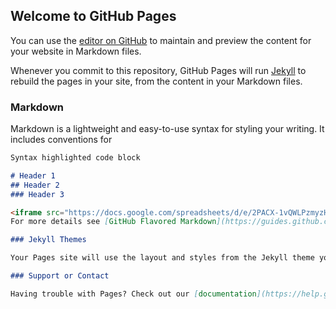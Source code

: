## Welcome to GitHub Pages

You can use the [editor on GitHub](https://github.com/ANGELDANIELSEGOVIA/VerDatos/edit/master/index.md) to maintain and preview the content for your website in Markdown files.

Whenever you commit to this repository, GitHub Pages will run [Jekyll](https://jekyllrb.com/) to rebuild the pages in your site, from the content in your Markdown files.

### Markdown

Markdown is a lightweight and easy-to-use syntax for styling your writing. It includes conventions for

```markdown
Syntax highlighted code block

# Header 1
## Header 2
### Header 3

<iframe src="https://docs.google.com/spreadsheets/d/e/2PACX-1vQWLPzmyzHHL604fOl2rwAZoqjZDUV7g7D9rivNCgaqiCEqqoNqMi81M6fnOXMXNe1pS3SpV2fwomBF/pub?output=csv" style="width:600px; height:450px;" frameborder="0"></iframe>
For more details see [GitHub Flavored Markdown](https://guides.github.com/features/mastering-markdown/).

### Jekyll Themes

Your Pages site will use the layout and styles from the Jekyll theme you have selected in your [repository settings](https://github.com/ANGELDANIELSEGOVIA/VerDatos/settings). The name of this theme is saved in the Jekyll `_config.yml` configuration file.

### Support or Contact

Having trouble with Pages? Check out our [documentation](https://help.github.com/categories/github-pages-basics/) or [contact support](https://github.com/contact) and we’ll help you sort it out.
